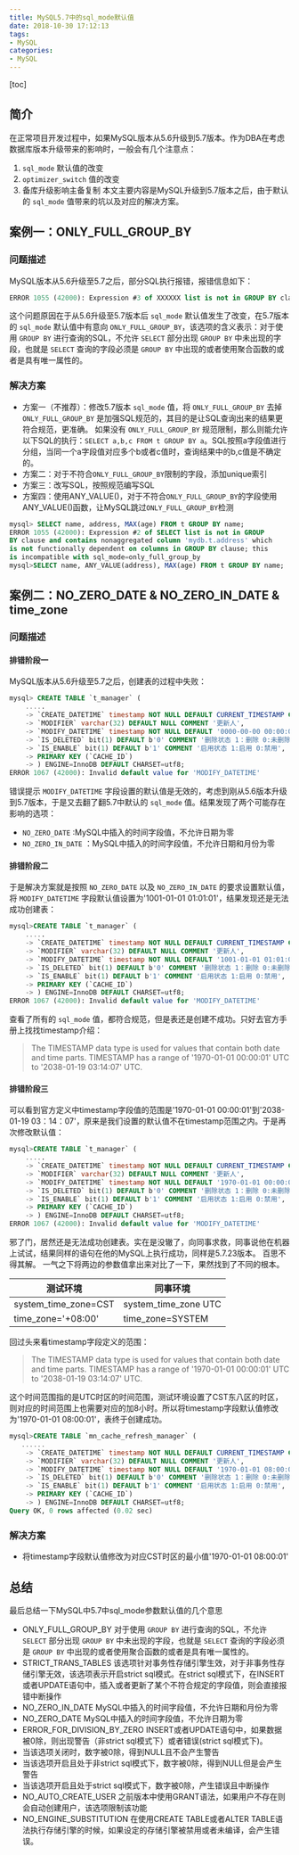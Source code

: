 ```yaml
---
title: MySQL5.7中的sql_mode默认值
date: 2018-10-30 17:12:13
tags:
- MySQL
categories:
- MySQL
---
```

[toc]

## 简介
在正常项目开发过程中，如果MySQL版本从5.6升级到5.7版本。作为DBA在考虑数据库版本升级带来的影响时，一般会有几个注意点：
1. `sql_mode` 默认值的改变
2. `optimizer_switch` 值的改变
3. 备库升级影响主备复制
本文主要内容是MySQL升级到5.7版本之后，由于默认的 `sql_mode` 值带来的坑以及对应的解决方案。
## 案例一：ONLY_FULL_GROUP_BY
### 问题描述
MySQL版本从5.6升级至5.7之后，部分SQL执行报错，报错信息如下：
```sql
ERROR 1055 (42000): Expression #3 of XXXXXX list is not in GROUP BY clause and contains nonaggregated column ‘XXXXX.XXXXXX’ which is not functionally dependent on columns in GROUP BY clause; this is incompatible with sql_mode=only_full_group_by
```
这个问题原因在于从5.6升级至5.7版本后 `sql_mode` 默认值发生了改变，在5.7版本的 `sql_mode` 默认值中有意向 `ONLY_FULL_GROUP_BY`，该选项的含义表示：对于使用 `GROUP BY` 进行查询的SQL，不允许 `SELECT` 部分出现 `GROUP BY` 中未出现的字段，也就是 `SELECT` 查询的字段必须是 `GROUP BY` 中出现的或者使用聚合函数的或者是具有唯一属性的。
### 解决方案
* 方案一（不推荐）：修改5.7版本 `sql_mode` 值，将 `ONLY_FULL_GROUP_BY` 去掉
 `ONLY_FULL_GROUP_BY` 是加强SQL规范的，其目的是让SQL查询出来的结果更符合规范，更准确。
如果没有 `ONLY_FULL_GROUP_BY` 规范限制，那么则能允许以下SQL的执行：`SELECT a,b,c FROM t GROUP BY a`。SQL按照a字段值进行分组，当同一个a字段值对应多个b或者c值时，查询结果中的b,c值是不确定的。
* 方案二：对于不符合`ONLY_FULL_GROUP_BY`限制的字段，添加unique索引
* 方案三：改写SQL，按照规范编写SQL
* 方案四：使用ANY_VALUE()，对于不符合`ONLY_FULL_GROUP_BY`的字段使用ANY_VALUE()函数，让MySQL跳过`ONLY_FULL_GROUP_BY`检测
```sql
mysql> SELECT name, address, MAX(age) FROM t GROUP BY name;
ERROR 1055 (42000): Expression #2 of SELECT list is not in GROUP
BY clause and contains nonaggregated column 'mydb.t.address' which
is not functionally dependent on columns in GROUP BY clause; this
is incompatible with sql_mode=only_full_group_by
mysql>SELECT name, ANY_VALUE(address), MAX(age) FROM t GROUP BY name;
```
## 案例二：NO_ZERO_DATE & NO_ZERO_IN_DATE & time_zone
### 问题描述
#### 排错阶段一
MySQL版本从5.6升级至5.7之后，创建表的过程中失败：
```sql
mysql> CREATE TABLE `t_manager` (
    .....
    -> `CREATE_DATETIME` timestamp NOT NULL DEFAULT CURRENT_TIMESTAMP COMMENT '创建时间',
    -> `MODIFIER` varchar(32) DEFAULT NULL COMMENT '更新人',
    -> `MODIFY_DATETIME` timestamp NOT NULL DEFAULT '0000-00-00 00:00:00' ON UPDATE CURRENT_TIMESTAMP COMMENT '修改时间',
    -> `IS_DELETED` bit(1) DEFAULT b'0' COMMENT '删除状态 1：删除 0:未删除',
    -> `IS_ENABLE` bit(1) DEFAULT b'1' COMMENT '启用状态 1:启用 0:禁用',
    -> PRIMARY KEY (`CACHE_ID`)
    -> ) ENGINE=InnoDB DEFAULT CHARSET=utf8;
ERROR 1067 (42000): Invalid default value for 'MODIFY_DATETIME'
```
错误提示 `MODIFY_DATETIME` 字段设置的默认值是无效的，考虑到刚从5.6版本升级到5.7版本，于是又去翻了翻5.7中默认的 `sql_mode` 值。结果发现了两个可能存在影响的选项：
* `NO_ZERO_DATE` :MySQL中插入的时间字段值，不允许日期为零
* `NO_ZERO_IN_DATE` ：MySQL中插入的时间字段值，不允许日期和月份为零
#### 排错阶段二
于是解决方案就是按照 `NO_ZERO_DATE` 以及 `NO_ZERO_IN_DATE` 的要求设置默认值，将 `MODIFY_DATETIME` 字段默认值设置为'1001-01-01 01:01:01'，结果发现还是无法成功创建表：
```sql
mysql>CREATE TABLE `t_manager` (
    .....
    -> `CREATE_DATETIME` timestamp NOT NULL DEFAULT CURRENT_TIMESTAMP COMMENT '创建时间',
    -> `MODIFIER` varchar(32) DEFAULT NULL COMMENT '更新人',
    -> `MODIFY_DATETIME` timestamp NOT NULL DEFAULT '1001-01-01 01:01:01' ON UPDATE CURRENT_TIMESTAMP COMMENT '修改时间',
    -> `IS_DELETED` bit(1) DEFAULT b'0' COMMENT '删除状态 1：删除 0:未删除',
    -> `IS_ENABLE` bit(1) DEFAULT b'1' COMMENT '启用状态 1:启用 0:禁用',
    -> PRIMARY KEY (`CACHE_ID`)
    -> ) ENGINE=InnoDB DEFAULT CHARSET=utf8;
ERROR 1067 (42000): Invalid default value for 'MODIFY_DATETIME'
```

查看了所有的 `sql_mode` 值，都符合规范，但是表还是创建不成功。只好去官方手册上找找timestamp介绍：
>The TIMESTAMP data type is used for values that contain both date and time parts. TIMESTAMP has a range of '1970-01-01 00:00:01' UTC to '2038-01-19 03:14:07' UTC.

#### 排错阶段三
可以看到官方定义中timestamp字段值的范围是'1970-01-01 00:00:01'到'2038-01-19 03：14：07'，原来是我们设置的默认值不在timestamp范围之内。于是再次修改默认值：
```sql
mysql>CREATE TABLE `t_manager` (
    .....
    -> `CREATE_DATETIME` timestamp NOT NULL DEFAULT CURRENT_TIMESTAMP COMMENT '创建时间',
    -> `MODIFIER` varchar(32) DEFAULT NULL COMMENT '更新人',
    -> `MODIFY_DATETIME` timestamp NOT NULL DEFAULT '1970-01-01 00:00:01' ON UPDATE CURRENT_TIMESTAMP COMMENT '修改时间',
    -> `IS_DELETED` bit(1) DEFAULT b'0' COMMENT '删除状态 1：删除 0:未删除',
    -> `IS_ENABLE` bit(1) DEFAULT b'1' COMMENT '启用状态 1:启用 0:禁用',
    -> PRIMARY KEY (`CACHE_ID`)
    -> ) ENGINE=InnoDB DEFAULT CHARSET=utf8;
ERROR 1067 (42000): Invalid default value for 'MODIFY_DATETIME'
```
邪了门，居然还是无法成功创建表。实在是没辙了，向同事求救，同事说他在机器上试试，结果同样的语句在他的MySQL上执行成功，同样是5.7.23版本。
百思不得其解。
一气之下将两边的参数值拿出来对比了一下，果然找到了不同的根本。

| 测试环境 | 同事环境 |
| ------- | ------- |
| system_time_zone=CST | system_time_zone UTC |
| time_zone='+08:00' | time_zone=SYSTEM |

回过头来看timestamp字段定义的范围：
>The TIMESTAMP data type is used for values that contain both date and time parts. TIMESTAMP has a range of '1970-01-01 00:00:01' UTC to '2038-01-19 03:14:07' UTC.

这个时间范围指的是UTC时区的时间范围，测试环境设置了CST东八区的时区，则对应的时间范围上也需要对应的加8小时。所以将timestamp字段默认值修改为'1970-01-01 08:00:01'，表终于创建成功。
```sql
mysql>CREATE TABLE `mn_cache_refresh_manager` (
   ......
    -> `CREATE_DATETIME` timestamp NOT NULL DEFAULT CURRENT_TIMESTAMP COMMENT '创建时间',
    -> `MODIFIER` varchar(32) DEFAULT NULL COMMENT '更新人',
    -> `MODIFY_DATETIME` timestamp NOT NULL DEFAULT '1970-01-01 08:00:01' ON UPDATE CURRENT_TIMESTAMP COMMENT '修改时间',
    -> `IS_DELETED` bit(1) DEFAULT b'0' COMMENT '删除状态 1：删除 0:未删除',
    -> `IS_ENABLE` bit(1) DEFAULT b'1' COMMENT '启用状态 1:启用 0:禁用',
    -> PRIMARY KEY (`CACHE_ID`)
    -> ) ENGINE=InnoDB DEFAULT CHARSET=utf8;
Query OK, 0 rows affected (0.02 sec)
```
### 解决方案
* 将timestamp字段默认值修改为对应CST时区的最小值'1970-01-01 08:00:01'
## 总结
最后总结一下MySQL中5.7中sql_mode参数默认值的几个意思
* ONLY_FULL_GROUP_BY 
对于使用 `GROUP BY` 进行查询的SQL，不允许 `SELECT` 部分出现 `GROUP BY` 中未出现的字段，也就是 `SELECT` 查询的字段必须是 `GROUP BY` 中出现的或者使用聚合函数的或者是具有唯一属性的。
* STRICT_TRANS_TABLES 
该选项针对事务性存储引擎生效，对于非事务性存储引擎无效，该选项表示开启strict sql模式。在strict sql模式下，在INSERT或者UPDATE语句中，插入或者更新了某个不符合规定的字段值，则会直接报错中断操作
* NO_ZERO_IN_DATE 
MySQL中插入的时间字段值，不允许日期和月份为零
* NO_ZERO_DATE 
MySQL中插入的时间字段值，不允许日期为零
* ERROR_FOR_DIVISION_BY_ZERO 
INSERT或者UPDATE语句中，如果数据被0除，则出现警告（非strict sql模式下）或者错误(strict sql模式下)。
 * 当该选项关闭时，数字被0除，得到NULL且不会产生警告
 * 当该选项开启且处于非strict sql模式下，数字被0除，得到NULL但是会产生警告
 * 当该选项开启且处于strict sql模式下，数字被0除，产生错误且中断操作
* NO_AUTO_CREATE_USER 
之前版本中使用GRANT语法，如果用户不存在则会自动创建用户，该选项限制该功能
* NO_ENGINE_SUBSTITUTION 
在使用CREATE TABLE或者ALTER TABLE语法执行存储引擎的时候，如果设定的存储引擎被禁用或者未编译，会产生错误。










